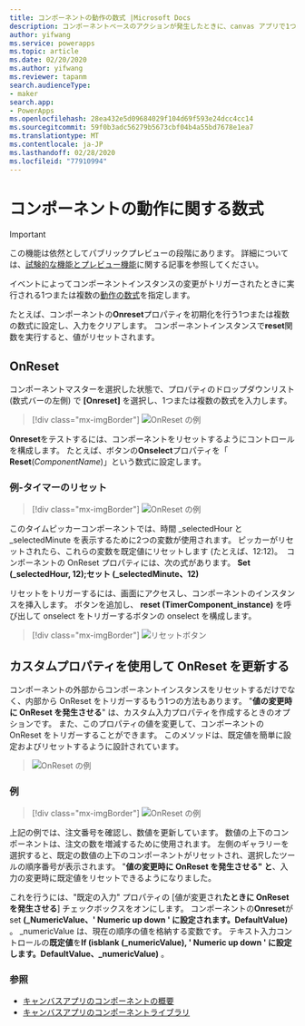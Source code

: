 ```yaml
---
title: コンポーネントの動作の数式 |Microsoft Docs
description: コンポーネントベースのアクションが発生したときに、canvas アプリで1つ以上のタスクを実行します。
author: yifwang
ms.service: powerapps
ms.topic: article
ms.date: 02/20/2020
ms.author: yifwang
ms.reviewer: tapanm
search.audienceType:
- maker
search.app:
- PowerApps
ms.openlocfilehash: 28ea432e5d09684029f104d69f593e24dcc4cc14
ms.sourcegitcommit: 59f0b3adc56279b5673cbf04b4a55bd7678e1ea7
ms.translationtype: MT
ms.contentlocale: ja-JP
ms.lasthandoff: 02/28/2020
ms.locfileid: "77910994"
---
```

# <a name="behavior-formulas-for-components"></a>コンポーネントの動作に関する数式

> [!IMPORTANT]
> この機能は依然としてパブリックプレビューの段階にあります。 詳細については、[試験的な機能とプレビュー機能](working-with-experimental.md)に関する記事を参照してください。

イベントによってコンポーネントインスタンスの変更がトリガーされたときに実行される1つまたは複数の[動作の数式](working-with-formulas-in-depth.md)を指定します。 

たとえば、コンポーネントの**Onreset**プロパティを初期化を行う1つまたは複数の数式に設定し、入力をクリアします。 コンポーネントインスタンスで**reset**関数を実行すると、値がリセットされます。

## <a name="onreset"></a>OnReset

コンポーネントマスターを選択した状態で、プロパティのドロップダウンリスト (数式バーの左側) で **[Onreset]** を選択し、1つまたは複数の数式を入力します。

> [!div class="mx-imgBorder"]
> ![OnReset の例](./media/component-behavior/example-onreset.png)

**Onreset**をテストするには、コンポーネントをリセットするようにコントロールを構成します。 たとえば、ボタンの**Onselect**プロパティを「 **Reset**(*ComponentName*)」という数式に設定します。

### <a name="example---reset-timer"></a>例-タイマーのリセット

> [!div class="mx-imgBorder"]
> ![OnReset の例](./media/component-behavior/Resettimer.gif)

このタイムピッカーコンポーネントでは、時間 _selectedHour と _selectedMinute を表示するために2つの変数が使用されます。 ピッカーがリセットされたら、これらの変数を既定値にリセットします (たとえば、12:12)。  コンポーネントの OnReset プロパティには、次の式があります。 **Set (_selectedHour, 12);セット (_selectedMinute、12)**

リセットをトリガーするには、画面にアクセスし、コンポーネントのインスタンスを挿入します。 ボタンを追加し、 **reset (TimerComponent_instance)** を呼び出して onselect をトリガーするボタンの onselect を構成します。

> [!div class="mx-imgBorder"]
> ![リセットボタン](./media/component-behavior/reset-button.png)

## <a name="update-onreset-using-custom-property"></a>カスタムプロパティを使用して OnReset を更新する

コンポーネントの外部からコンポーネントインスタンスをリセットするだけでなく、内部から OnReset をトリガーするもう1つの方法もあります。 "**値の変更時に OnReset を発生させる**" は、カスタム入力プロパティを作成するときのオプションです。 また、このプロパティの値を変更して、コンポーネントの OnReset をトリガーすることができます。 このメソッドは、既定値を簡単に設定およびリセットするように設計されています。 

> ![OnReset の例](./media/component-behavior/property-trigger.png)

### <a name="example"></a>例

> [!div class="mx-imgBorder"]
> ![OnReset の例](./media/component-behavior/updateordernumber2.gif)

上記の例では、注文番号を確認し、数値を更新しています。 数値の上下のコンポーネントは、注文の数を増減するために使用されます。 左側のギャラリーを選択すると、既定の数値の上下のコンポーネントがリセットされ、選択したツールの順序番号が表示されます。 "**値の変更時に OnReset を発生させる" と**、入力の変更時に既定値をリセットできるようになりました。 

これを行うには、"既定の入力" プロパティの [値が変更され**たときに OnReset を発生させる**] チェックボックスをオンにします。 コンポーネントの**Onreset**が set **(_NumericValue、' Numeric up down ' に設定されます。DefaultValue)** 。 _numericValue は、現在の順序の値を格納する変数です。 テキスト入力コントロールの**既定値**を**If (isblank (_numericValue), ' Numeric up down ' に設定します。DefaultValue、_numericValue)** 。 

### <a name="see-also"></a>参照

- [キャンバスアプリのコンポーネントの概要](create-component.md)
- [キャンバスアプリのコンポーネントライブラリ](component-library.md)
